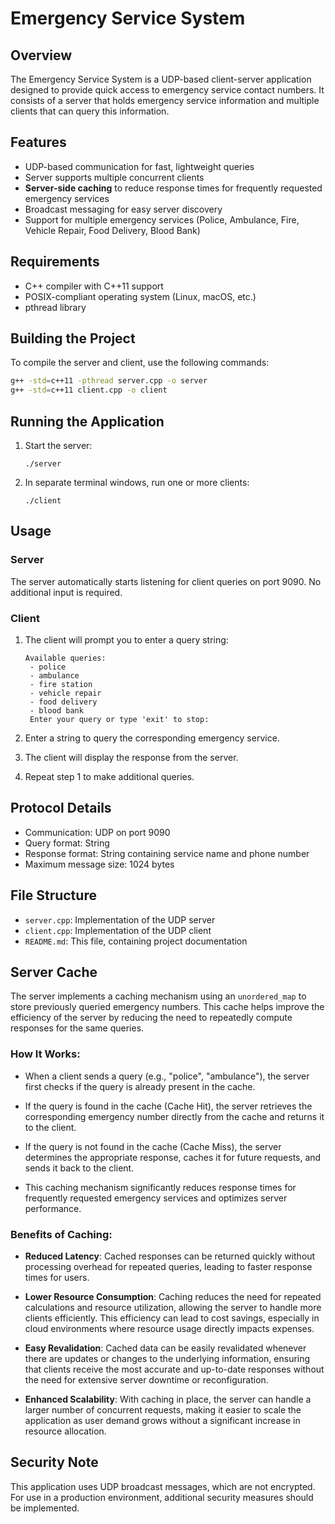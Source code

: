 # Emergency Service System

## Overview

The Emergency Service System is a UDP-based client-server application designed to provide quick access to emergency service contact numbers. It consists of a server that holds emergency service information and multiple clients that can query this information.

## Features

- UDP-based communication for fast, lightweight queries
- Server supports multiple concurrent clients
- **Server-side caching** to reduce response times for frequently requested emergency services
- Broadcast messaging for easy server discovery
- Support for multiple emergency services (Police, Ambulance, Fire, Vehicle Repair, Food Delivery, Blood Bank)

## Requirements

- C++ compiler with C++11 support
- POSIX-compliant operating system (Linux, macOS, etc.)
- pthread library

## Building the Project

To compile the server and client, use the following commands:

```bash
g++ -std=c++11 -pthread server.cpp -o server
g++ -std=c++11 client.cpp -o client
```

## Running the Application

1. Start the server:

   ```
   ./server
   ```

2. In separate terminal windows, run one or more clients:
   ```
   ./client
   ```

## Usage

### Server

The server automatically starts listening for client queries on port 9090. No additional input is required.

### Client

1. The client will prompt you to enter a query string:

   ```
   Available queries:
    - police
    - ambulance
    - fire station
    - vehicle repair
    - food delivery
    - blood bank
    Enter your query or type 'exit' to stop:
   ```

2. Enter a string to query the corresponding emergency service.

3. The client will display the response from the server.

4. Repeat step 1 to make additional queries.

## Protocol Details

- Communication: UDP on port 9090
- Query format: String
- Response format: String containing service name and phone number
- Maximum message size: 1024 bytes

## File Structure

- `server.cpp`: Implementation of the UDP server
- `client.cpp`: Implementation of the UDP client
- `README.md`: This file, containing project documentation

## Server Cache

The server implements a caching mechanism using an `unordered_map` to store previously queried emergency numbers. This cache helps improve the efficiency of the server by reducing the need to repeatedly compute responses for the same queries.

### How It Works:

- When a client sends a query (e.g., "police", "ambulance"), the server first checks if the query is already present in the cache.

- If the query is found in the cache (Cache Hit), the server retrieves the corresponding emergency number directly from the cache and returns it to the client.

- If the query is not found in the cache (Cache Miss), the server determines the appropriate response, caches it for future requests, and sends it back to the client.

- This caching mechanism significantly reduces response times for frequently requested emergency services and optimizes server performance.

### Benefits of Caching:

- **Reduced Latency**: Cached responses can be returned quickly without processing overhead for repeated queries, leading to faster response times for users.

- **Lower Resource Consumption**: Caching reduces the need for repeated calculations and resource utilization, allowing the server to handle more clients efficiently. This efficiency can lead to cost savings, especially in cloud environments where resource usage directly impacts expenses.

- **Easy Revalidation**: Cached data can be easily revalidated whenever there are updates or changes to the underlying information, ensuring that clients receive the most accurate and up-to-date responses without the need for extensive server downtime or reconfiguration.

- **Enhanced Scalability**: With caching in place, the server can handle a larger number of concurrent requests, making it easier to scale the application as user demand grows without a significant increase in resource allocation.

## Security Note

This application uses UDP broadcast messages, which are not encrypted. For use in a production environment, additional security measures should be implemented.
